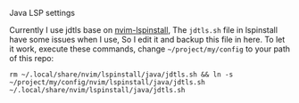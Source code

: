 Java LSP settings

Currently I use jdtls base on [nvim-lspinstall](https://github.com/kabouzeid/nvim-lspinstall),
The `jdtls.sh` file in lspinstall have some issues when I use,
So I edit it and backup this file in here.
To let it work, execute these commands, change `~/project/my/config` to your path of this repo:
```
rm ~/.local/share/nvim/lspinstall/java/jdtls.sh && ln -s ~/project/my/config/nvim/lspinstall/java/jdtls.sh ~/.local/share/nvim/lspinstall/java/jdtls.sh 
```

